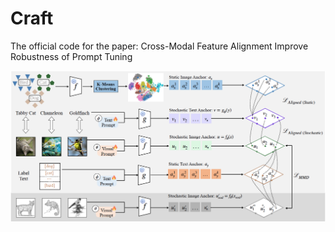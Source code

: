 # Craft
The official code for the paper: Cross-Modal Feature Alignment Improve Robustness of Prompt Tuning

![img](main.png)
